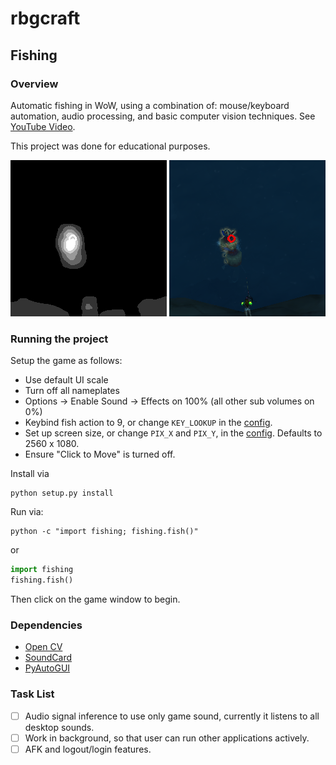 # rbgcraft

## Fishing

### Overview

Automatic fishing in WoW, using a combination of: mouse/keyboard automation, audio processing, and basic computer 
vision techniques. See [YouTube Video](https://www.youtube.com/watch?v=5yYr2v4B-wY). 

This project was done for educational purposes.

![Alt text](images/status_blurred.png?raw=true)
![Alt text](images/status.png?raw=true) 
 

### Running the project

Setup the game as follows:
* Use default UI scale
* Turn off all nameplates
* Options -> Enable Sound -> Effects on 100% (all other sub volumes on 0%)
* Keybind fish action to 9, or change ```KEY_LOOKUP``` in the [config](fishing/config.py).
* Set up screen size, or change ```PIX_X``` and ```PIX_Y```, in the [config](fishing/config.py). Defaults to 2560 x 1080.
* Ensure "Click to Move" is turned off.

Install via
```commandline
python setup.py install
```

Run via:
```commandline
python -c "import fishing; fishing.fish()"
```
or
```python
import fishing
fishing.fish()
```
Then click on the game window to begin.

### Dependencies
* [Open CV](https://pypi.org/project/opencv-python/)
* [SoundCard](https://pypi.org/project/SoundCard/)
* [PyAutoGUI](https://pypi.org/project/PyAutoGUI/)

### Task List

- [ ] Audio signal inference to use only game sound, currently it listens to all desktop sounds.
- [ ] Work in background, so that user can run other applications actively.
- [ ] AFK and logout/login features.